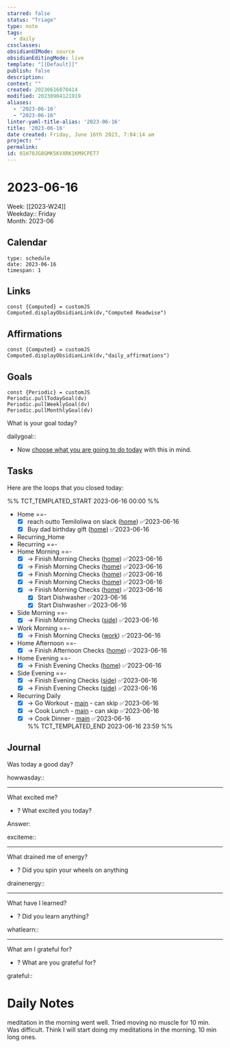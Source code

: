 ```yaml
---
starred: false
status: "Triage"
type: note
tags:
  - daily
cssclasses: 
obsidianUIMode: source
obsidianEditingMode: live
template: "[[Default]]"
publish: false
description: 
context: ""
created: 20230616070414
modified: 20230904121919
aliases:
  - '2023-06-16'
  - "2023-06-16"
linter-yaml-title-alias: '2023-06-16'
title: '2023-06-16'
date created: Friday, June 16th 2023, 7:04:14 am
project: ""
permalink: 
id: 01H70JG8GMK5KVXRK1KM9CPET7
---
```


# 2023-06-16

Week: [[2023-W24]]  
Weekday:: Friday  
Month: 2023-06

## Calendar

```gEvent
type: schedule
date: 2023-06-16
timespan: 1
```

## Links

```dataviewjs
const {Computed} = customJS
Computed.displayObsidianLink(dv,"Computed Readwise")
```

## Affirmations


```dataviewjs
const {Computed} = customJS
Computed.displayObsidianLink(dv,"daily_affirmations")
```

## Goals

```dataviewjs
const {Periodic} = customJS
Periodic.pullTodayGoal(dv)
Periodic.pullWeeklyGoal(dv)
Periodic.pullMonthlyGoal(dv)
```

What is your goal today?

dailygoal::
- Now [choose what you are going to do today](https://todoist.com/app/filter/2338045205) with this in mind.

## Tasks

Here are the loops that you closed today:

%% TCT_TEMPLATED_START 2023-06-16 00:00 %%
- Home ==-
    - [x] reach outto Temiloliwa on slack ([home](drafts://x-callback-url/runAction?text=7e0921a9-81e3-4455-8439-798d35459b31,6963890536&action=Write%20to%20Obsidian%20File)) ✅2023-06-16
    - [x] Buy dad birthday gift ([home](drafts://x-callback-url/runAction?text=5c0a8104-9983-4650-a478-b39a8f62beca,6963816921&action=Write%20to%20Obsidian%20File)) ✅2023-06-16
- Recurring_Home
- Recurring ==-
- Home Morning ==-
    - [x] -> Finish Morning Checks ([home](drafts://x-callback-url/runAction?text=533fd26d-1cb2-4ca7-8b85-165402225e41,6933393849&action=Write%20to%20Obsidian%20File)) ✅2023-06-16
    - [x] -> Finish Morning Checks ([home](drafts://x-callback-url/runAction?text=533fd26d-1cb2-4ca7-8b85-165402225e41,6933393849&action=Write%20to%20Obsidian%20File)) ✅2023-06-16
    - [x] -> Finish Morning Checks ([home](drafts://x-callback-url/runAction?text=533fd26d-1cb2-4ca7-8b85-165402225e41,6933393849&action=Write%20to%20Obsidian%20File)) ✅2023-06-16
    - [x] -> Finish Morning Checks ([home](drafts://x-callback-url/runAction?text=533fd26d-1cb2-4ca7-8b85-165402225e41,6933393849&action=Write%20to%20Obsidian%20File)) ✅2023-06-16
    - [x] -> Finish Morning Checks ([home](drafts://x-callback-url/runAction?text=533fd26d-1cb2-4ca7-8b85-165402225e41,6933393849&action=Write%20to%20Obsidian%20File)) ✅2023-06-16
        - [x] Start Dishwasher ✅2023-06-16
        - [x] Start Dishwasher ✅2023-06-16
- Side Morning ==-
    - [x] -> Finish Morning Checks ([side](drafts://x-callback-url/runAction?text=0f554ef4-c815-4d91-a50b-f1569d1cb2b0,6933438351&action=Write%20to%20Obsidian%20File)) ✅2023-06-16
- Work Morning ==-
    - [x] -> Finish Morning Checks ([work](drafts://x-callback-url/runAction?text=a380e825-0765-4227-8d64-5af5469b73bc,6966176169&action=Write%20to%20Obsidian%20File)) ✅2023-06-16
- Home Afternoon ==-
    - [x] -> Finish Afternoon Checks ([home](drafts://x-callback-url/runAction?text=e3aca916-547f-41f2-a2a0-13b6a2164406,6949349544&action=Write%20to%20Obsidian%20File)) ✅2023-06-16
- Home Evening ==-
    - [x] -> Finish Evening Checks ([home](drafts://x-callback-url/runAction?text=871bf784-db37-4a11-b3de-95f2e4ca7591,6933389886&action=Write%20to%20Obsidian%20File)) ✅2023-06-16
- Side Evening ==-
    - [x] -> Finish Evening Checks ([side](drafts://x-callback-url/runAction?text=48ff31fa-ccb9-4821-8fbb-d6e61fbded23,6933408717&action=Write%20to%20Obsidian%20File)) ✅2023-06-16
    - [x] -> Finish Evening Checks ([side](drafts://x-callback-url/runAction?text=48ff31fa-ccb9-4821-8fbb-d6e61fbded23,6933408717&action=Write%20to%20Obsidian%20File)) ✅2023-06-16
- Recurring Daily
    - [x] -> Go Workout - [main](drafts://x-callback-url/runAction?text=bfea6702-4359-40c9-85b2-c9660d4691ec,6816897910&action=Write%20to%20Obsidian%20File) - can skip ✅2023-06-16
    - [x] -> Cook Lunch - [main](drafts://x-callback-url/runAction?text=c45e7602-8c9f-44f9-af5c-5f19e2e7793f,6826736524&action=Write%20to%20Obsidian%20File) - can skip ✅2023-06-16
    - [x] -> Cook Dinner - [main](drafts://x-callback-url/runAction?text=8ae06d21-1ddb-44e3-af0b-ce3a62bbcd24,6868029464&action=Write%20to%20Obsidian%20File) ✅2023-06-16  
%% TCT_TEMPLATED_END 2023-06-16 23:59 %%

## Journal

Was today a good day?

howwasday::

---

What excited me?

- ? What excited you today?

Answer:

exciteme::

---

What drained me of energy?

- ? Did you spin your wheels on anything

drainenergy::

---

What have I learned?

- ? Did you learn anything?

whatlearn::

---

What am I grateful for?

- ? What are you grateful for?

grateful::

# Daily Notes


meditation in the morning went well. Tried moving no muscle for 10 min. Was difficult. Think I will start doing my meditations in the morning. 10 min long ones.
